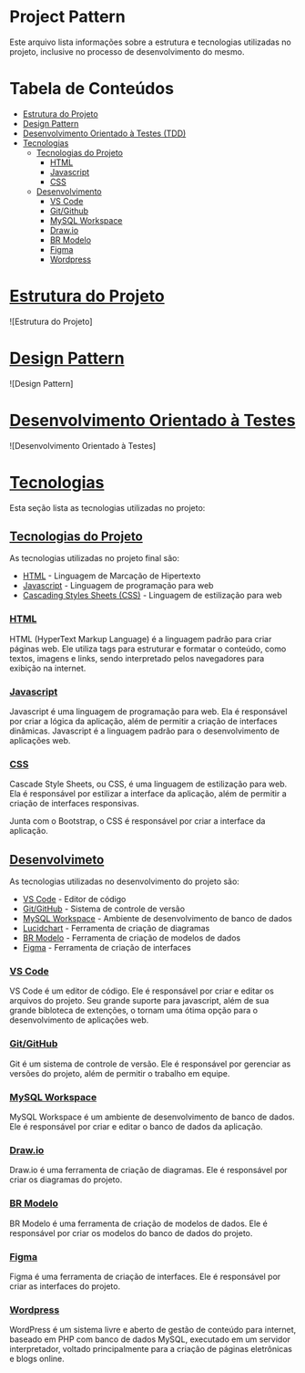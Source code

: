 # Project Pattern

Este arquivo lista informações sobre a estrutura e tecnologias utilizadas no projeto, inclusive no processo de desenvolvimento do mesmo.

# Tabela de Conteúdos

- [Estrutura do Projeto](#estrutura-do-projeto)
- [Design Pattern](#Design-Pattern)
- [Desenvolvimento Orientado à Testes (TDD)](#desenvolvimento-orientado-à-testes)
- [Tecnologias](#tecnologias)
    - [Tecnologias do Projeto](#tecnologias-do-projeto)
        - [HTML](#html)
        - [Javascript](#javascript)
        - [CSS](#css)
    - [Desenvolvimento](#Desenvolvimeto)
        - [VS Code](#vs-code)
        - [Git/Github](#gitgithub)
        - [MySQL Workspace](#mysql-workspace)
        - [Draw.io](#drawio)
        - [BR Modelo](#br-modelo)
        - [Figma](#figma)
        - [Wordpress](#wordpress)

# [Estrutura do Projeto](#tabela-de-conteúdos)

![Estrutura do Projeto]

# [Design Pattern](#tabela-de-conteúdos)

![Design Pattern]

# [Desenvolvimento Orientado à Testes](#tabela-de-conteúdos)

![Desenvolvimento Orientado à Testes]

# [Tecnologias](#tabela-de-conteúdos)

Esta seção lista as tecnologias utilizadas no projeto:

## [Tecnologias do Projeto](#tabela-de-conteúdos)

As tecnologias utilizadas no projeto final são:
* [HTML](#html) - Linguagem de Marcação de Hipertexto
* [Javascript](#javascript) - Linguagem de programação para web
* [Cascading Styles Sheets (CSS)](#css) - Linguagem de estilização para web

### [HTML](#html)

HTML (HyperText Markup Language) é a linguagem padrão para criar páginas web. Ele utiliza tags para estruturar e formatar o conteúdo, como textos, imagens e links, sendo interpretado pelos navegadores para exibição na internet.

### [Javascript](#tabela-de-conteúdos)

Javascript é uma linguagem de programação para web. Ela é responsável por criar a lógica da aplicação, além de permitir a criação de interfaces dinâmicas. Javascript é a linguagem padrão para o desenvolvimento de aplicações web.

### [CSS](#tabela-de-conteúdos)

Cascade Style Sheets, ou CSS, é uma linguagem de estilização para web. Ela é responsável por estilizar a interface da aplicação, além de permitir a criação de interfaces responsivas.

Junta com o Bootstrap, o CSS é responsável por criar a interface da aplicação.

## [Desenvolvimeto](#tabela-de-conteúdos)

As tecnologias utilizadas no desenvolvimento do projeto são:
* [VS Code](#vs-code) - Editor de código
* [Git/GitHub](#gitgithub) - Sistema de controle de versão
* [MySQL Workspace](#mysql-workspace) - Ambiente de desenvolvimento de banco de dados
* [Lucidchart](#lucidchart) - Ferramenta de criação de diagramas
* [BR Modelo](#br-modelo) - Ferramenta de criação de modelos de dados
* [Figma](#figma) - Ferramenta de criação de interfaces

### [VS Code](#tabela-de-conteúdos)

VS Code é um editor de código. Ele é responsável por criar e editar os arquivos do projeto. Seu grande suporte para javascript, além de sua grande bibloteca de extenções, o tornam uma ótima opção para o desenvolvimento de aplicações web.

### [Git/GitHub](#tabela-de-conteúdos)

Git é um sistema de controle de versão. Ele é responsável por gerenciar as versões do projeto, além de permitir o trabalho em equipe.

### [MySQL Workspace](#tabela-de-conteúdos)

MySQL Workspace é um ambiente de desenvolvimento de banco de dados. Ele é responsável por criar e editar o banco de dados da aplicação.

### [Draw.io](#tabela-de-conteúdos)

Draw.io é uma ferramenta de criação de diagramas. Ele é responsável por criar os diagramas do projeto.

### [BR Modelo](#tabela-de-conteúdos)

BR Modelo é uma ferramenta de criação de modelos de dados. Ele é responsável por criar os modelos do banco de dados do projeto.

### [Figma](#tabela-de-conteúdos)

Figma é uma ferramenta de criação de interfaces. Ele é responsável por criar as interfaces do projeto.

### [Wordpress](#tabela-de-conteúdos)

WordPress é um sistema livre e aberto de gestão de conteúdo para internet, baseado em PHP com banco de dados MySQL, executado em um servidor interpretador, voltado principalmente para a criação de páginas eletrônicas e blogs online.
